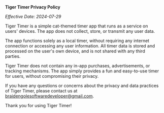 **Tiger Timer Privacy Policy**

*Effective Date: 2024-07-29*

Tiger Timer is a simple cat-themed timer app that runs as a service on users' devices. The app does not collect, store, or transmit any user data.

The app functions solely as a local timer, without requiring any internet connection or accessing any user information. All timer data is stored and processed on the user's own device, and is not shared with any third parties.

Tiger Timer does not contain any in-app purchases, advertisements, or tracking mechanisms. The app simply provides a fun and easy-to-use timer for users, without compromising their privacy.

If you have any questions or concerns about the privacy and data practices of Tiger Timer, please contact us at braidengolesoftwaredeveloper@gmail.com.

Thank you for using Tiger Timer!
